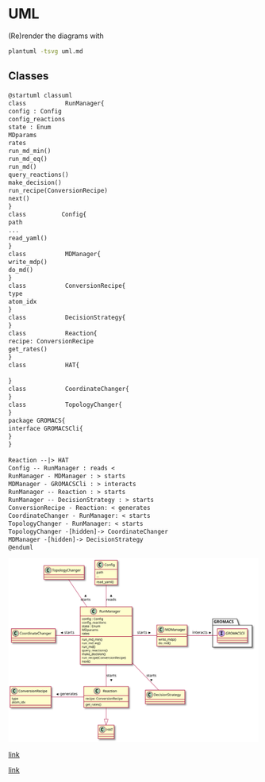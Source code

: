 # UML

(Re)render the diagrams with

```bash
plantuml -tsvg uml.md
```

## Classes

```
@startuml classuml
class           RunManager{
config : Config
config_reactions
state : Enum
MDparams
rates 
run_md_min()
run_md_eq()
run_md()
query_reactions()
make_decision()
run_recipe(ConversionRecipe)
next()
}
class          Config{
path
...
read_yaml()
}
class           MDManager{
write_mdp()
do_md()
}
class           ConversionRecipe{
type
atom_idx
}
class           DecisionStrategy{
}
class           Reaction{
recipe: ConversionRecipe
get_rates()
}
class           HAT{

}
class           CoordinateChanger{
}
class           TopologyChanger{
}
package GROMACS{
interface GROMACSCli{
}
}

Reaction --|> HAT
Config -- RunManager : reads <
RunManager - MDManager : > starts
MDManager - GROMACSCli : > interacts
RunManager -- Reaction : > starts
RunManager -- DecisionStrategy : > starts
ConversionRecipe - Reaction: < generates
CoordinateChanger - RunManager: < starts
TopologyChanger - RunManager: < starts
TopologyChanger -[hidden]-> CoordinateChanger
MDManager -[hidden]-> DecisionStrategy
@enduml
```

![](classuml.svg)

[link](www.plantuml.com/plantuml/png/bLB1Zfim4BtFL_YuUo0VW5RHhaZLNb0bTczLXImyIwnWczYc3QBzzmuaO0kuDBdC36zctdlZL-UvzPrge6guSopyYaxdNFCQxG2LqP-oPYdBfk2HbnPvvQNH3cYAH_h-HNSAybFBBLSEB1KT0zlfKebIIVtqF2TuNM8AhXtQFeoZYk8NB0LMqaapjrbAMtmY3h_GZlLYAZo3nfidpD-rXZlR0Lhkpt0u780sYBBdgjb3i_oq2FvjfKVYrX9G60fs6zPC1l1zYy2zKQKKjvsEqqFHkn-zgVjX1rCyR1ZWBZZTx84QVJcPkqlhszl70BjqZHLIKrzsvffqxct_CArfJDr7a9PN5xA5VIs-vs_P-m1IUxIVl5fAMIC9I7-OoRCa-NCScS3z29H7BugbR3o5OoyG5PDm0G8SsVGq7OHY4ksR41CHNX4e7fCi5eOnQyJw435oRJSB0rFsmchKE9aF6qDPB9AmyyHWwl_1Vfob4AX_9iVjyM9V0cuZ35vHYqur_m00)

[link](www.plantuml.com/plantuml/png/POz12i8m44NtESKisuKUm88KTDk5Na26PcY3IIPcfcXkRrge6tV_lmzlc5uKiox1cosOqvtGmh5Wy5qjIuJX-g1NPp8bGZMmivJPThNU5ie5Ck6eZgEiQC0d_GXO6ftKi2wN6UD484MK0epCsRg8Il8_AYVsF9Nzydjsdg1nIZdWPzFFP5jm0atarXpEK5QFA2VJKxJrfoy0)

